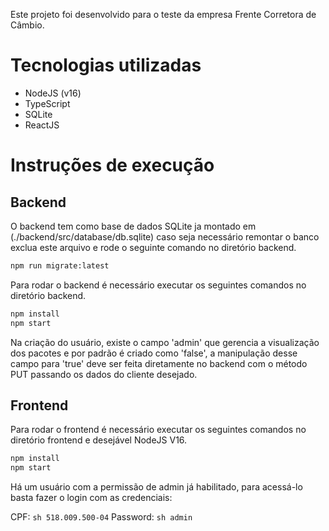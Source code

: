 Este projeto foi desenvolvido para o teste da empresa Frente Corretora de Câmbio.

# Tecnologias utilizadas

- NodeJS (v16)
- TypeScript
- SQLite
- ReactJS

# Instruções de execução

## Backend

O backend tem como base de dados SQLite ja montado em (./backend/src/database/db.sqlite) caso seja necessário remontar o banco exclua este arquivo e rode o seguinte comando no diretório backend.

```sh
npm run migrate:latest
```

Para rodar o backend é necessário executar os seguintes comandos no diretório backend.

```sh
npm install
npm start
```

Na criação do usuário, existe o campo 'admin' que gerencia a visualização dos pacotes e por padrão é criado como 'false', a manipulação desse campo para 'true' deve ser feita diretamente no backend com o método PUT passando os dados do cliente desejado.

## Frontend

Para rodar o frontend é necessário executar os seguintes comandos no diretório frontend e desejável NodeJS V16.

```sh
npm install
npm start
```

Há um usuário com a permissão de admin já habilitado, para acessá-lo basta fazer o login com as credenciais:

CPF: ```sh 518.009.500-04```
Password: ```sh admin```
